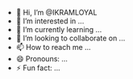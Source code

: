 - 👋 Hi, I’m @IKRAMLOYAL
- 👀 I’m interested in ...
- 🌱 I’m currently learning ...
- 💞️ I’m looking to collaborate on ...
- 📫 How to reach me ...
- 😄 Pronouns: ...
- ⚡ Fun fact: ...

<!---
IKRAMLOYAL/IKRAMLOYAL is a ✨ special ✨ repository because its `README.md` (this file) appears on your GitHub profile.
You can click the Preview link to take a look at your changes.
--->
